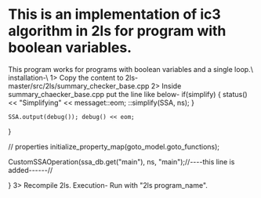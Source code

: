 # This is an implementation of ic3 algorithm in 2ls for program with boolean variables.
This program works for programs with boolean variables and a single loop.\\
installation-\\
1> Copy the content to 2ls-master/src/2ls/summary_checker_base.cpp
2> Inside summary_chaecker_base.cpp put the line like below-
 if(simplify)
    {
      status() << "Simplifying" << messaget::eom;
      ::simplify(SSA, ns);
    }

    SSA.output(debug()); debug() << eom;
  }

  // properties
  initialize_property_map(goto_model.goto_functions);

  CustomSSAOperation(ssa_db.get("main"), ns, "main");//----this line is added------//

}
3> Recompile 2ls.
Execution-
Run with "2ls program_name".
